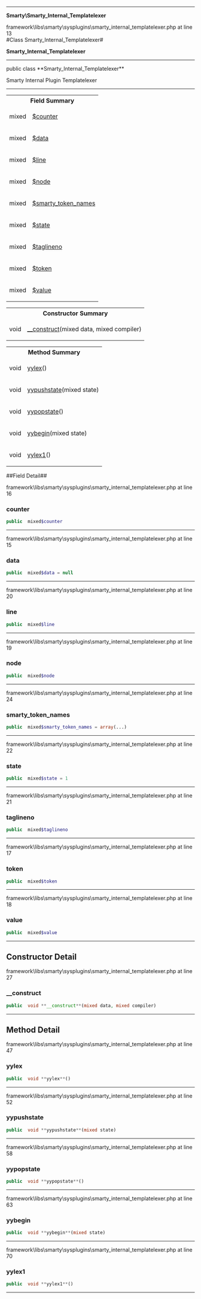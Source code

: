 - - -

**Smarty\Smarty_Internal_Templatelexer**
<div class="location">framework\libs\smarty\sysplugins\smarty_internal_templatelexer.php at line 13</div>
#Class Smarty_Internal_Templatelexer#

**Smarty_Internal_Templatelexer**


- - -

<p class="signature">public  class **Smarty_Internal_Templatelexer**</p>

<div class="comment" id="overview_description"><p>Smarty Internal Plugin Templatelexer</p></div>

- - -

<table id="summary_field">
<tr><th colspan="2">Field Summary</th></tr>
<tr>
<td class="type"> mixed</td>
<td class="description"><p class="name"><a href="#counter">$counter</a></p></td>
</tr>
<tr>
<td class="type"> mixed</td>
<td class="description"><p class="name"><a href="#data">$data</a></p></td>
</tr>
<tr>
<td class="type"> mixed</td>
<td class="description"><p class="name"><a href="#line">$line</a></p></td>
</tr>
<tr>
<td class="type"> mixed</td>
<td class="description"><p class="name"><a href="#node">$node</a></p></td>
</tr>
<tr>
<td class="type"> mixed</td>
<td class="description"><p class="name"><a href="#smarty_token_names">$smarty_token_names</a></p></td>
</tr>
<tr>
<td class="type"> mixed</td>
<td class="description"><p class="name"><a href="#state">$state</a></p></td>
</tr>
<tr>
<td class="type"> mixed</td>
<td class="description"><p class="name"><a href="#taglineno">$taglineno</a></p></td>
</tr>
<tr>
<td class="type"> mixed</td>
<td class="description"><p class="name"><a href="#token">$token</a></p></td>
</tr>
<tr>
<td class="type"> mixed</td>
<td class="description"><p class="name"><a href="#value">$value</a></p></td>
</tr>
</table>

<table id="summary_constructor">
<tr><th colspan="2">Constructor Summary</th></tr>
<tr>
<td class="type"> void</td>
<td class="description"><p class="name"><a href="#__construct">__construct</a>(mixed data, mixed compiler)</p></td>
</tr>
</table>

<table id="summary_method">
<tr><th colspan="2">Method Summary</th></tr>
<tr>
<td class="type"> void</td>
<td class="description"><p class="name"><a href="#yylex">yylex</a>()</p></td>
</tr>
<tr>
<td class="type"> void</td>
<td class="description"><p class="name"><a href="#yypushstate">yypushstate</a>(mixed state)</p></td>
</tr>
<tr>
<td class="type"> void</td>
<td class="description"><p class="name"><a href="#yypopstate">yypopstate</a>()</p></td>
</tr>
<tr>
<td class="type"> void</td>
<td class="description"><p class="name"><a href="#yybegin">yybegin</a>(mixed state)</p></td>
</tr>
<tr>
<td class="type"> void</td>
<td class="description"><p class="name"><a href="#yylex1">yylex1</a>()</p></td>
</tr>
</table>

##Field Detail##
<div class="location">framework\libs\smarty\sysplugins\smarty_internal_templatelexer.php at line 16</div>
<h3 id="counter">counter</h3>

```php
public  mixed$counter
```
<div class="details">
</div>

- - -

<div class="location">framework\libs\smarty\sysplugins\smarty_internal_templatelexer.php at line 15</div>
<h3 id="data">data</h3>

```php
public  mixed$data = null
```
<div class="details">
</div>

- - -

<div class="location">framework\libs\smarty\sysplugins\smarty_internal_templatelexer.php at line 20</div>
<h3 id="line">line</h3>

```php
public  mixed$line
```
<div class="details">
</div>

- - -

<div class="location">framework\libs\smarty\sysplugins\smarty_internal_templatelexer.php at line 19</div>
<h3 id="node">node</h3>

```php
public  mixed$node
```
<div class="details">
</div>

- - -

<div class="location">framework\libs\smarty\sysplugins\smarty_internal_templatelexer.php at line 24</div>
<h3 id="smarty_token_names">smarty_token_names</h3>

```php
public  mixed$smarty_token_names = array(...)
```
<div class="details">
</div>

- - -

<div class="location">framework\libs\smarty\sysplugins\smarty_internal_templatelexer.php at line 22</div>
<h3 id="state">state</h3>

```php
public  mixed$state = 1
```
<div class="details">
</div>

- - -

<div class="location">framework\libs\smarty\sysplugins\smarty_internal_templatelexer.php at line 21</div>
<h3 id="taglineno">taglineno</h3>

```php
public  mixed$taglineno
```
<div class="details">
</div>

- - -

<div class="location">framework\libs\smarty\sysplugins\smarty_internal_templatelexer.php at line 17</div>
<h3 id="token">token</h3>

```php
public  mixed$token
```
<div class="details">
</div>

- - -

<div class="location">framework\libs\smarty\sysplugins\smarty_internal_templatelexer.php at line 18</div>
<h3 id="value">value</h3>

```php
public  mixed$value
```
<div class="details">
</div>

- - -

<h2 id="detail_method">Constructor Detail</h2>
<div class="location">framework\libs\smarty\sysplugins\smarty_internal_templatelexer.php at line 27</div>
<h3 id="__construct()">__construct</h3>

```php
public  void **__construct**(mixed data, mixed compiler)
```
<div class="details">
</div>

- - -

<h2 id="detail_method">Method Detail</h2>
<div class="location">framework\libs\smarty\sysplugins\smarty_internal_templatelexer.php at line 47</div>
<h3 id="yylex()">yylex</h3>

```php
public  void **yylex**()
```
<div class="details">
</div>

- - -

<div class="location">framework\libs\smarty\sysplugins\smarty_internal_templatelexer.php at line 52</div>
<h3 id="yypushstate()">yypushstate</h3>

```php
public  void **yypushstate**(mixed state)
```
<div class="details">
</div>

- - -

<div class="location">framework\libs\smarty\sysplugins\smarty_internal_templatelexer.php at line 58</div>
<h3 id="yypopstate()">yypopstate</h3>

```php
public  void **yypopstate**()
```
<div class="details">
</div>

- - -

<div class="location">framework\libs\smarty\sysplugins\smarty_internal_templatelexer.php at line 63</div>
<h3 id="yybegin()">yybegin</h3>

```php
public  void **yybegin**(mixed state)
```
<div class="details">
</div>

- - -

<div class="location">framework\libs\smarty\sysplugins\smarty_internal_templatelexer.php at line 70</div>
<h3 id="yylex1()">yylex1</h3>

```php
public  void **yylex1**()
```
<div class="details">
</div>

- - -

